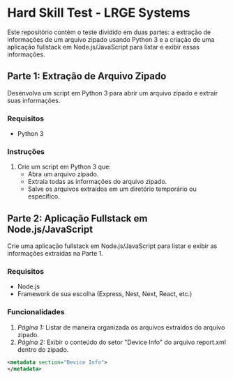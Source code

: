 # Hard Skill Test - LRGE Systems

Este repositório contém o teste dividido em duas partes: a extração de informações de um arquivo zipado usando Python 3 e a criação de uma aplicação fullstack em Node.js/JavaScript para listar e exibir essas informações.

## Parte 1: Extração de Arquivo Zipado

Desenvolva um script em Python 3 para abrir um arquivo zipado e extrair suas informações.

### Requisitos

- Python 3

### Instruções

1. Crie um script em Python 3 que:
   - Abra um arquivo zipado.
   - Extraia todas as informações do arquivo zipado.
   - Salve os arquivos extraídos em um diretório temporário ou específico.

## Parte 2: Aplicação Fullstack em Node.js/JavaScript

Crie uma aplicação fullstack em Node.js/JavaScript para listar e exibir as informações extraídas na Parte 1.

### Requisitos

- Node.js
- Framework de sua escolha (Express, Nest, Next, React, etc.)

### Funcionalidades

1. *Página 1:* Listar de maneira organizada os arquivos extraídos do arquivo zipado.
2. *Página 2:* Exibir o conteúdo do setor "Device Info" do arquivo report.xml dentro do zipado.

```xml
<metadata section="Device Info">
</metadata>